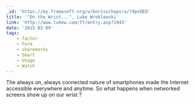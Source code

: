 ```yaml
---
_id: 'https://my.framasoft.org/u/borisschapira/?4pxOEQ'
title: '"On the Wrist...", Luke Wroblewski'
link: 'http://www.lukew.com/ff/entry.asp?1943'
date: '2015-03-09'
tags:
    - factor
    - Form
    - sharemarks
    - Smart
    - Usage
    - Watch
---
```


<div class="markdown"><p>The always on, always connected nature of smartphones made the Internet accessible everywhere and anytime. So what happens when networked screens show up on our wrist ?
</p></div>
